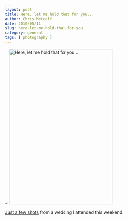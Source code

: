 ```yaml
---
layout: post
title: Here, let me hold that for you...
author: Chris Metcalf
date: 2010/05/11
slug: here-let-me-hold-that-for-you
category: general
tags: [ photography ]
---
```


~
<a href="http://www.flickr.com/photos/chrismetcalf/4598050364/in/set-72157624037990480"><img alt="Here, let me hold that for you..." src="http://farm2.static.flickr.com/1187/4598050364_1fa882b108.jpg" title="Here, let me hold that for you..." width="332" height="500" /></a>

<a href="http://www.flickr.com/photos/chrismetcalf/sets/72157624037990480/">Just a few shots</a> from a wedding I attended this weekend.
